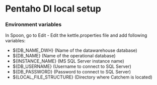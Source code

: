 # Pentaho DI local setup

### Environment variables
In Spoon, go to Edit - Edit the kettle.properties file and add following variables:
- ${DB_NAME_DWH} (Name of the datawarehouse database)
- ${DB_NAME} (Name of the operational database)
- ${INSTANCE_NAME} (MS SQL Server instance name)
- ${DB_USERNAME} (Username to connect to SQL Server)
- ${DB_PASSWORD} (Password to connect to SQL Server)
- ${LOCAL_FILE_STRUCTURE} (Directory where Catchem is located)